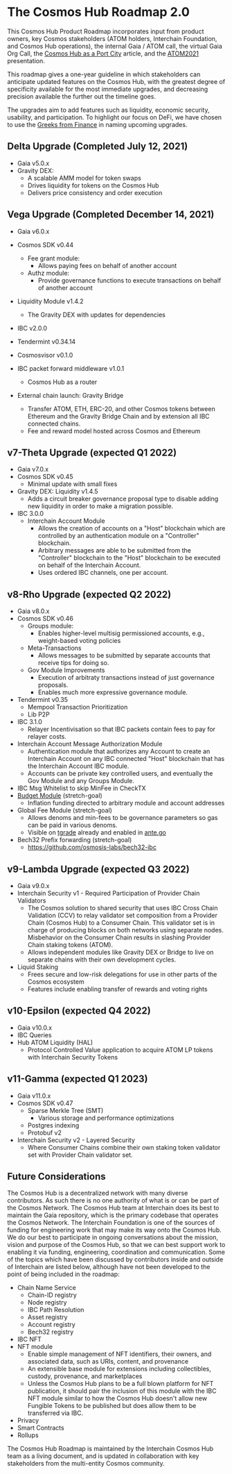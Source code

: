 # The Cosmos Hub Roadmap 2.0

This Cosmos Hub Product Roadmap incorporates input from product owners, key Cosmos stakeholders (ATOM holders, Interchain Foundation, and Cosmos Hub operations), the internal Gaia / ATOM call, the virtual Gaia Org Call, the [Cosmos Hub as a Port City](https://blog.cosmos.network/the-cosmos-hub-is-a-port-city-5b7f2d28debf) article, and the [ATOM2021](https://github.com/cosmosdevs/atom2021) presentation.

This roadmap gives a one-year guideline in which stakeholders can anticipate updated features on the Cosmos Hub, with the greatest degree of specificity available for the most immediate upgrades, and decreasing precision available the further out the timeline goes.

The upgrades aim to add features such as liquidity, economic security, usability, and participation. To highlight our focus on DeFi, we have chosen to use the [Greeks from Finance](https://en.wikipedia.org/wiki/Greeks_(finance)) in naming upcoming upgrades.

## Delta Upgrade (Completed July 12, 2021)
- Gaia v5.0.x
- Gravity DEX:
  - A scalable AMM model for token swaps
  - Drives liquidity for tokens on the Cosmos Hub
  - Delivers price consistency and order execution

## Vega Upgrade (Completed December 14, 2021)
 - Gaia v6.0.x
 - Cosmos SDK v0.44
   - Fee grant module:
      - Allows paying fees on behalf of another account
   - Authz module:
      - Provide governance functions to execute transactions on behalf of another account
- Liquidity Module v1.4.2
  - The Gravity DEX with updates for dependencies
- IBC v2.0.0
- Tendermint v0.34.14
- Cosmosvisor v0.1.0
- IBC packet forward middleware v1.0.1
  - Cosmos Hub as a router

- External chain launch: Gravity Bridge
  - Transfer ATOM, ETH, ERC-20, and other Cosmos tokens between Ethereum and the Gravity Bridge Chain and by extension all IBC connected chains.
  - Fee and reward model hosted across Cosmos and Ethereum

## v7-Theta Upgrade (expected Q1 2022)
- Gaia v7.0.x
- Cosmos SDK v0.45
  - Minimal update with small fixes
- Gravity DEX: Liquidity v1.4.5
  - Adds a circuit breaker governance proposal type to disable adding new liquidity in order to make a migration possible.
- IBC 3.0.0
  - Interchain Account Module
    - Allows the creation of accounts on a "Host" blockchain which are controlled by an authentication module on a "Controller" blockchain.
    - Arbitrary messages are able to be submitted from the "Controller" blockchain to the "Host" blockchain to be executed on behalf of the Interchain Account.
    - Uses ordered IBC channels, one per account.

## v8-Rho Upgrade (expected Q2 2022)
- Gaia v8.0.x
- Cosmos SDK v0.46
  - Groups module:
    - Enables higher-level multisig permissioned accounts, e.g., weight-based voting policies
  - Meta-Transactions
    - Allows messages to be submitted by separate accounts that receive tips for doing so.
  - Gov Module Improvements
    - Execution of arbitraty transactions instead of just governance proposals.
    - Enables much more expressive governance module.
- Tendermint v0.35
  - Mempool Transaction Prioritization
  - Lib P2P
- IBC 3.1.0
  - Relayer Incentivisation so that IBC packets contain fees to pay for relayer costs.
- Interchain Account Message Authorization Module
  - Authentication module that authorizes any Account to create an Interchain Account on any IBC connected "Host" blockchain that has the Interchain Account IBC module.
  - Accounts can be private key controlled users, and eventually the Gov Module and any Groups Module.
- IBC Msg Whitelist to skip MinFee in CheckTX
- [Budget Module](https://github.com/tendermint/budget) (stretch-goal)
  - Inflation funding directed to arbitrary module and account addresses
- Global Fee Module (stretch-goal)
  - Allows denoms and min-fees to be governance parameters so gas can be paid in various denoms.
  - Visible on [tgrade](https://github.com/confio/tgrade/tree/main/x/globalfee) already and enabled in [ante.go](https://github.com/confio/tgrade/blob/main/app/ante.go#L72-L92)
- Bech32 Prefix forwarding (stretch-goal)
  - https://github.com/osmosis-labs/bech32-ibc

## v9-Lambda Upgrade (expected Q3 2022)
- Gaia v9.0.x
- Interchain Security v1 - Required Participation of Provider Chain Validators
  - The Cosmos solution to shared security that uses IBC Cross Chain Validation (CCV) to relay validator set composition from a Provider Chain (Cosmos Hub) to a Consumer Chain. This validator set is in charge of producing blocks on both networks using separate nodes. Misbehavior on the Consumer Chain results in slashing Provider Chain staking tokens (ATOM).
  - Allows independent modules like Gravity DEX or Bridge to live on separate chains with their own development cycles.
- Liquid Staking
  - Frees secure and low-risk delegations for use in other parts of the Cosmos ecosystem
  - Features include enabling transfer of rewards and voting rights

## v10-Epsilon (expected Q4 2022)
- Gaia v10.0.x
- IBC Queries
- Hub ATOM Liquidity (HAL)
  - Protocol Controlled Value application to acquire ATOM LP tokens with Interchain Security Tokens


## v11-Gamma (expected Q1 2023)
- Gaia v11.0.x
- Cosmos SDK v0.47
  - Sparse Merkle Tree (SMT)
    - Various storage and performance optimizations 
  - Postgres indexing
  - Protobuf v2
- Interchain Security v2 - Layered Security
  - Where Consumer Chains combine their own staking token validator set with Provider Chain validator set.

## Future Considerations
The Cosmos Hub is a decentralized network with many diverse contributors. As such there is no one authority of what is or can be part of the Cosmos Network. The Cosmos Hub team at Interchain does its best to maintain the Gaia repository, which is the primary codebase that operates the Cosmos Network. The Interchain Foundation is one of the sources of funding for engineering work that may make its way onto the Cosmos Hub. We do our best to participate in ongoing conversations about the mission, vision and purpose of the Cosmos Hub, so that we can best support work to enabling it via funding, engineering, coordination and communication. Some of the topics which have been discussed by contributors inside and outside of Interchain are listed below, although have not been developed to the point of being included in the roadmap:
- Chain Name Service
  - Chain-ID registry
  - Node registry
  - IBC Path Resolution
  - Asset registry
  - Account registry
  - Bech32 registry
- IBC NFT
- NFT module
    - Enable simple management of NFT identifiers, their owners, and associated data, such as URIs, content, and provenance
    - An extensible base module for extensions including collectibles, custody, provenance, and marketplaces
    - Unless the Cosmos Hub plans to be a full blown platform for NFT publication, it should pair the inclusion of this module with the IBC NFT module similar to how the Cosmos Hub doesn't allow new Fungible Tokens to be published but does allow them to be transferred via IBC.
- Privacy
- Smart Contracts
- Rollups

The Cosmos Hub Roadmap is maintained by the Interchain Cosmos Hub team as a living document, and is updated in collaboration with key stakeholders from the multi-entity Cosmos community. 
